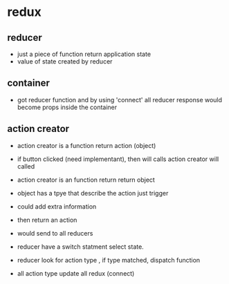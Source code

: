 # redux

## reducer 
* just a piece of function return application state
* value of state created by reducer

## container 
* got reducer function and by using 'connect' all reducer response would become props inside the container

## action creator
* action creator is a function return action (object)

* if button clicked (need implementant), then will calls action creator will called
* action creator is an function return return object
* object has a tpye that describe the action just trigger
* could add extra information
* then return an action
* would send to all reducers
* reducer have a switch statment select state.
* reducer look for action type , if type matched, dispatch function 
* all action type update all redux (connect) 